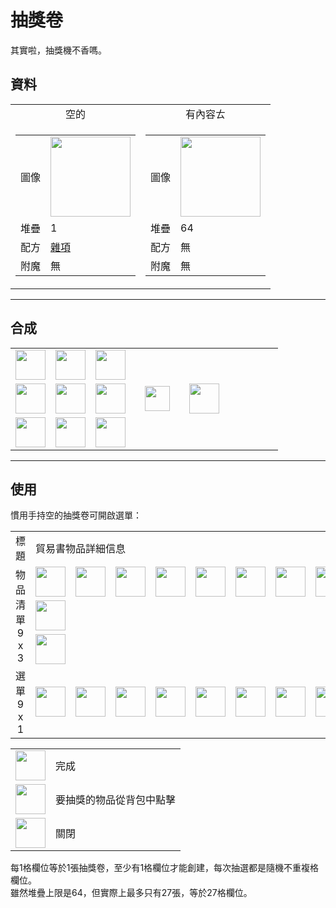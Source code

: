 # 抽獎卷
其實啦，抽獎機不香嗎。

## 資料
<table>
    <tr>
        <td align="center">空的</td>
        <td align="center">有內容ㄊ</td>
    </tr>
    <tr>
        <td>
            <table>
                <tr><td>圖像</td><td><img src="https://i.imgur.com/qegwzus.png" width="128"/></td></tr>
                <tr><td>堆疊</td><td>1</td></tr>
                <tr><td>配方</td><td><a href="https://minecraft.fandom.com/zh/wiki/合成/雜項配方">雜項</a></td></tr>
                <tr><td>附魔</td><td>無</td></tr>
            </table>
        </td>
        <td>
            <table>
                <tr><td>圖像</td><td><img src="https://i.imgur.com/50XAfyr.png" width="128"/></td></tr>
                <tr><td>堆疊</td><td>64</td></tr>
                <tr><td>配方</td><td>無</td></tr>
                <tr><td>附魔</td><td>無</td></tr>
            </table>
        </td>
    </tr>
</table>
  
---

## 合成
<table>
    <tr><td><img src="https://i.imgur.com/m8hwGCr.png" width="48"/></td><td><img src="https://i.imgur.com/m8hwGCr.png" width="48"/></td><td><img src="https://i.imgur.com/m8hwGCr.png" width="48"/></td><td colspan="3"></td></tr>
    <tr><td><img src="https://i.imgur.com/m8hwGCr.png" width="48"/></td><td><img src="https://i.imgur.com/cKD5158.png" width="48"/></td><td><img src="https://i.imgur.com/K3iELqO.png" width="48"/></td><td width="70" align="center"><img src="https://i.imgur.com/VE0KqIE.png" width="40"/></td><td><img src="https://i.imgur.com/qegwzus.png" width="48"/></td><td width="70"></td></tr>
    <tr><td><img src="https://i.imgur.com/m8hwGCr.png" width="48"/></td><td><img src="https://i.imgur.com/m8hwGCr.png" width="48"/></td><td><img src="https://i.imgur.com/m8hwGCr.png" width="48"/></td><td colspan="3"></td></tr>
</table>
  
---

## 使用
慣用手持空的抽獎卷可開啟選單：  

<table>
    <tr><td align="center">標題</td><td colspan="9">貿易書物品詳細信息</td></tr>
    <tr><td rowspan="3" align="center">物品清單<br/>9 x 3</td><td><img src="https://i.imgur.com/qKVtU7P.png" width="48"/></td><td><img src="https://i.imgur.com/qKVtU7P.png" width="48"/></td><td><img src="https://i.imgur.com/qKVtU7P.png" width="48"/></td><td><img src="https://i.imgur.com/qKVtU7P.png" width="48"/></td><td><img src="https://i.imgur.com/qKVtU7P.png" width="48"/></td><td><img src="https://i.imgur.com/qKVtU7P.png" width="48"/></td><td><img src="https://i.imgur.com/wl43BjZ.png" width="48"/></td><td><img src="https://i.imgur.com/wl43BjZ.png" width="48"/></td><td><img src="https://i.imgur.com/wl43BjZ.png" width="48"/></td></tr>
    <tr><td><img src="https://i.imgur.com/wl43BjZ.png" width="48"/></td><td></td><td></td><td></td><td></td><td></td><td></td><td></td><td></td></tr>
    <tr><td><img src="https://i.imgur.com/wl43BjZ.png" width="48"/></td><td></td><td></td><td></td><td></td><td></td><td></td><td></td><td></td></tr>
    <tr><td align="center">選單<br/>9 x 1</td><td><img src="https://i.imgur.com/QtuKo31.png" width="48"/></td><td><img src="https://i.imgur.com/wl43BjZ.png" width="48"/></td><td><img src="https://i.imgur.com/mpgmuwq.png" width="48"/></td><td><img src="https://i.imgur.com/wl43BjZ.png" width="48"/></td><td><img src="https://i.imgur.com/wl43BjZ.png" width="48"/></td><td><img src="https://i.imgur.com/wl43BjZ.png" width="48"/></td><td><img src="https://i.imgur.com/wl43BjZ.png" width="48"/></td><td><img src="https://i.imgur.com/wl43BjZ.png" width="48"/></td><td><img src="https://i.imgur.com/sAwvuIi.png" width="48"/></td></tr>
</table>

<table>
    <tr><td align="center"><img src="https://i.imgur.com/QtuKo31.png" width="48"/></td><td>完成</td></tr>
    <tr><td align="center"><img src="https://i.imgur.com/mpgmuwq.png" width="48"/></td><td>要抽獎的物品從背包中點擊</td></tr>
    <tr><td align="center"><img src="https://i.imgur.com/sAwvuIi.png" width="48"/></td><td>關閉</td></tr>
</table>

每1格欄位等於1張抽獎卷，至少有1格欄位才能創建，每次抽選都是隨機不重複格欄位。  
雖然堆疊上限是64，但實際上最多只有27張，等於27格欄位。
